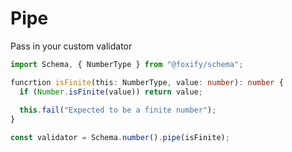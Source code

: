 # Pipe

Pass in your custom validator

```typescript
import Schema, { NumberType } from "@foxify/schema";

funcrtion isFinite(this: NumberType, value: number): number {
  if (Number.isFinite(value)) return value;
  
  this.fail("Expected to be a finite number");
}

const validator = Schema.number().pipe(isFinite);
```

